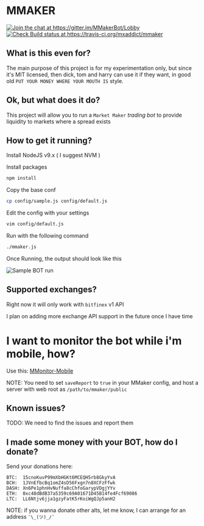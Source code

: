 # MMAKER

<a href="https://gitter.im/MMakerBot/Lobby?utm_source=badge&utm_medium=badge&utm_campaign=pr-badge&utm_content=badge"><img alt="Join the chat at https://gitter.im/MMakerBot/Lobby" src="https://badges.gitter.im/MMakerBot/Lobby.svg"></a>
<a href="https://travis-ci.org/mxaddict/mmaker"><img alt="Check Build status at https://travis-ci.org/mxaddict/mmaker" src="https://travis-ci.org/mxaddict/mmaker.svg?branch=master"></a>

## What is this even for?

The main purpose of this project is for my experimentation only, but since it's MIT licensed, then dick, tom and harry can use it if they want, in good old `PUT YOUR MONEY WHERE YOUR MOUTH IS` style.

## Ok, but what does it do?

This project will allow you to run a `Market Maker` *trading bot* to provide liquidity to markets where a spread exists

## How to get it running?

Install NodeJS v9.x ( I suggest NVM )

Install packages

```bash
npm install
```

Copy the base conf

```bash
cp config/sample.js config/default.js
```

Edit the config with your settings

```bash
vim config/default.js
```

Run with the following command

```bash
./mmaker.js
```

Once Running, the output should look like this

![Sample BOT run](https://raw.githubusercontent.com/mxaddict/mmaker/master/img/output.png)

## Supported exchanges?

Right now it will only work with `bitfinex` v1 API

I plan on adding more exchange API support in the future once I have time

# I want to monitor the bot while i'm mobile, how?

Use this: [MMonitor-Mobile](https://github.com/mxaddict/mmonitor-mobile)

NOTE: You need to set `saveReport` to `true` in your MMaker config, and host a server with web root as `/path/to/mmaker/public`

## Known issues?

TODO: We need to find the issues and report them

## I made some money with your BOT, how do I donate?

Send your donations here:

```
BTC:  15cnoKuvP99mXbHGKt6MCEQH5rb8GkyYvA
BCH:  1JVnEfbcBq1omZ4sD56Fxgn7n8XCFzFfwk
DASH: Xn6Pe1phnHvNuffa8cChfoGarypVDgjYYv
ETH:  0xc48dBdB37a5359c69A01671D45B14fe4Fcf69086
LTC:  LL6Ntjv6jja1gzyFatK5rKoiWgQJp5anH2
```

NOTE: if you wanna donate other alts, let me know, I can arrange for an address `¯\_(ツ)_/¯`
